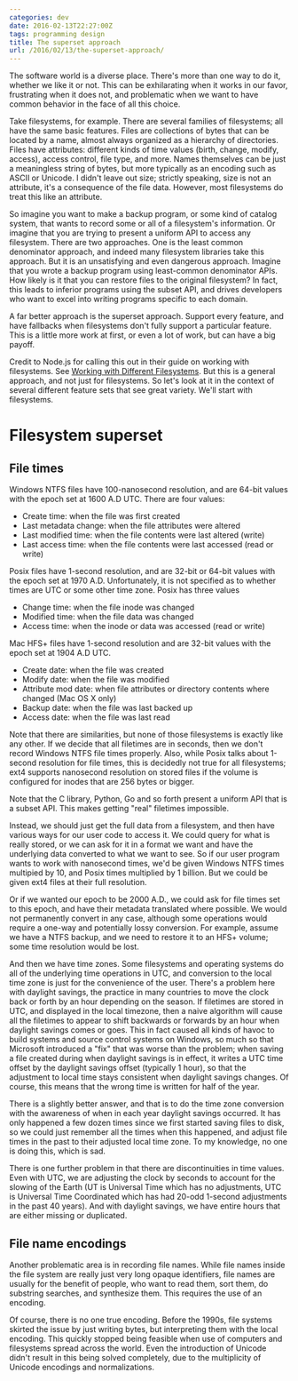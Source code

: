 ```yaml
---
categories: dev
date: 2016-02-13T22:27:00Z
tags: programming design
title: The superset approach
url: /2016/02/13/the-superset-approach/
---
```


The software world is a diverse place. There's more than one way to do it, whether we like it
or not. This can be exhilarating when it works in our favor, frustrating when it does not,
and problematic when we want to have common behavior in the face of all this choice.

Take filesystems, for example. There are several families of filesystems; all have the same
basic features. Files are collections of bytes that can be located by a name, almost always
organized as a hierarchy of directories. Files have attributes: different kinds of time values
(birth, change, modify, access), access control, file type, and more. Names themselves can
be just a meaningless string of bytes, but more typically as an encoding such as ASCII or
Unicode. I didn't leave out size; strictly speaking, size is not an attribute, it's a
consequence of the file data. However, most filesystems do treat this like an attribute.

So imagine you want to make a backup program, or some kind of catalog system, that wants
to record some or all of a filesystem's information. Or imagine that you are trying to
present a uniform API to access any filesystem. There are two approaches. One is the
least common denominator approach, and indeed many filesystem libraries take this approach.
But it is an unsatisfying and even dangerous approach. Imagine that you wrote a backup
program using least-common denominator APIs. How likely is it that you can restore files
to the original filesystem? In fact, this leads to inferior programs using the subset
API, and drives developers who want to excel into writing programs specific to each domain.

A far better approach is the superset approach. Support every feature, and have fallbacks
when filesystems don't fully support a particular feature. This is a little more work at
first, or even a lot of work, but can have a big payoff.

Credit to Node.js for calling this out in their guide on working with filesystems. See
[Working with Different Filesystems](https://nodejs.org/en/docs/guides/working-with-different-filesystems/).
But this is a general approach, and not just for filesystems. So let's look at it in the context
of several different feature sets that see great variety. We'll start with filesystems.

# Filesystem superset

## File times

Windows NTFS files have 100-nanosecond resolution, and are 64-bit values with the epoch set at
1600 A.D UTC. There are four values:

- Create time: when the file was first created
- Last metadata change: when the file attributes were altered
- Last modified time: when the file contents were last altered (write)
- Last access time: when the file contents were last accessed (read or write)

Posix files have 1-second resolution, and are 32-bit or 64-bit values with the epoch set
at 1970 A.D. Unfortunately, it is not specified as to whether times are UTC or some other
time zone. Posix has three values

- Change time: when the file inode was changed
- Modified time: when the file data was changed
- Access time: when the inode or data was accessed (read or write)

Mac HFS+ files have 1-second resolution and are 32-bit values with the epoch set at 1904 A.D
UTC.

- Create date: when the file was created
- Modify date: when the file was modified
- Attribute mod date: when file attributes or directory contents where changed (Mac OS X only)
- Backup date: when the file was last backed up
- Access date: when the file was last read

Note that there are similarities, but none of those filesystems is exactly like any other.
If we decide that all filetimes are in seconds, then we don't record Windows NTFS file times
properly. Also, while Posix talks about 1-second resolution for file times, this is decidedly
not true for all filesystems; ext4 supports nanosecond resolution on stored files if the volume
is configured for inodes that are 256 bytes or bigger.

Note that the C library, Python, Go and so forth present a uniform API that is a subset API.
This makes getting "real" filetimes impossible.

Instead, we should just get the full data from a filesystem, and then have various ways for
our user code to access it. We could query for what is really stored, or we can ask for it in
a format we want and have the underlying data converted to what we want to see. So if our
user program wants to work with nanosecond times, we'd be given Windows NTFS times multipied
by 10, and Posix times multiplied by 1 billion. But we could be given ext4 files at their
full resolution.

Or if we wanted our epoch to be 2000 A.D., we could ask for file times set to this epoch, and
have their metadata translated where possible. We would not permanently convert in any case,
although some operations would require a one-way and potentially lossy conversion. For example,
assume we have a NTFS backup, and we need to restore it to an HFS+ volume; some time resolution
would be lost.

And then we have time zones. Some filesystems and operating systems do all of the underlying
time operations in UTC, and conversion to the local time zone is just for the convenience of
the user. There's a problem here with daylight savings, the practice in many countries to move
the clock back or forth by an hour depending on the season. If filetimes are stored in UTC, and
displayed in the local timezone, then a naive algorithm will cause all the filetimes to appear
to shift backwards or forwards by an hour when daylight savings comes or goes. This in fact
caused all kinds of havoc to build systems and source control systems on Windows, so much so
that Microsoft introduced a "fix" that was worse than the problem; when saving a file created
during when daylight savings is in effect, it writes a UTC time offset by the daylight savings
offset (typically 1 hour), so that the adjustment to local time stays consistent when daylight
savings changes. Of course, this means that the wrong time is written for half of the year.

There is a slightly better answer, and that is to do the time zone conversion with the awareness of when
in each year daylight savings occurred. It has only happened a few dozen times since we first
started saving files to disk, so we could just remember all the times when this happened, and
adjust file times in the past to their adjusted local time zone. To my knowledge, no one is doing
this, which is sad.

There is one further problem in that there are discontinuities in time values. Even with UTC,
we are adjusting the clock by seconds to account for the slowing of the Earth (UT is Universal
Time which has no adjustments, UTC is Universal Time Coordinated which has had 20-odd 1-second
adjustments in the past 40 years). And with daylight savings, we have entire hours that are either
missing or duplicated.

## File name encodings

Another problematic area is in recording file names. While file names inside the file system
are really just very long opaque identifiers, file names are usually for the benefit of people, who
want to read them, sort them, do substring searches, and synthesize them. This requires the
use of an encoding.

Of course, there is no one true encoding. Before the 1990s, file systems skirted the issue by
just writing bytes, but interpreting them with the local encoding. This quickly stopped being feasible
when use of computers and filesystems spread across the world. Even the introduction of Unicode
didn't result in this being solved completely, due to the multiplicity of Unicode encodings and
normalizations.
